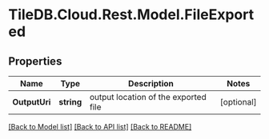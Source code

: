 
# TileDB.Cloud.Rest.Model.FileExported

## Properties

Name | Type | Description | Notes
------------ | ------------- | ------------- | -------------
**OutputUri** | **string** | output location of the exported file | [optional] 

[[Back to Model list]](../README.md#documentation-for-models)
[[Back to API list]](../README.md#documentation-for-api-endpoints)
[[Back to README]](../README.md)


